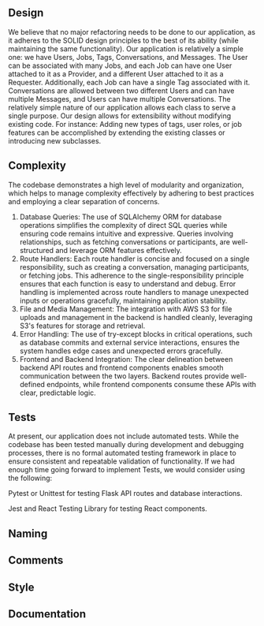 ## Design
We believe that no major refactoring needs to be done to our application, as it adheres to the SOLID design principles to the best of its ability (while maintaining the same functionality). Our application is relatively a simple one: we have Users, Jobs, Tags, Conversations, and Messages. The User can be associated with many Jobs, and each Job can have one User attached to it as a Provider, and a different User attached to it as a Requester. Additionally, each Job can have a single Tag associated with it. Conversations are allowed between two different Users and can have multiple Messages, and Users can have multiple Conversations. The relatively simple nature of our application allows each class to serve a single purpose. Our design allows for extensibility without modifying existing code. For instance: Adding new types of tags, user roles, or job features can be accomplished by extending the existing classes or introducing new subclasses.

## Complexity
The codebase demonstrates a high level of modularity and organization, which helps to manage complexity effectively by adhering to best practices and employing a clear separation of concerns.

1. Database Queries: The use of SQLAlchemy ORM for database operations simplifies the complexity of direct SQL queries while ensuring code remains intuitive and expressive. Queries involving relationships, such as fetching conversations or participants, are well-structured and leverage ORM features effectively.
2. Route Handlers: Each route handler is concise and focused on a single responsibility, such as creating a conversation, managing participants, or fetching jobs. This adherence to the single-responsibility principle ensures that each function is easy to understand and debug. Error handling is implemented across route handlers to manage unexpected inputs or operations gracefully, maintaining application stability.
3. File and Media Management: The integration with AWS S3 for file uploads and management in the backend is handled cleanly, leveraging S3's features for storage and retrieval. 
4. Error Handling: The use of try-except blocks in critical operations, such as database commits and external service interactions, ensures the system handles edge cases and unexpected errors gracefully. 
5. Frontend and Backend Integration: The clear delineation between backend API routes and frontend components enables smooth communication between the two layers. Backend routes provide well-defined endpoints, while frontend components consume these APIs with clear, predictable logic.

## Tests
At present, our application does not include automated tests. While the codebase has been tested manually during development and debugging processes, there is no formal automated testing framework in place to ensure consistent and repeatable validation of functionality. If we had enough time going forward to implement Tests, we would consider using the following:

Pytest or Unittest for testing Flask API routes and database interactions.

Jest and React Testing Library for testing React components.

## Naming


## Comments

## Style

## Documentation
